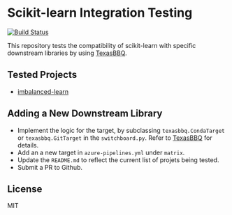 # Scikit-learn Integration Testing

[![Build Status](https://dev.azure.com/thomasjpfan/scikit-learn/_apis/build/status/thomasjpfan.scikit-learn-integration-testing?branchName=master)](https://dev.azure.com/thomasjpfan/scikit-learn/_build/latest?definitionId=10&branchName=master)

This repository tests the compatibility of scikit-learn with specific downstream libraries by using [TexasBBQ](https://github.com/numba/texasbbq).

## Tested Projects

- [imbalanced-learn](https://github.com/scikit-learn-contrib/imbalanced-learn)

## Adding a New Downstream Library

- Implement the logic for the target, by subclassing `texasbbq.CondaTarget` or
`texasbbq.GitTarget` in the `switchboard.py`. Refer to [TexasBBQ](https://github.com/numba/texasbbq) for details.
- Add an a new target in `azure-pipelines.yml` under `matrix`.
- Update the `README.md` to reflect the current list of projets being tested.
- Submit a PR to Github.

## License

MIT
